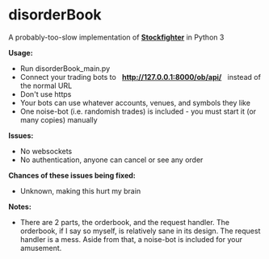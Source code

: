# disorderBook
A probably-too-slow implementation of **[Stockfighter](http://stockfighter.io)** in Python 3

**Usage:**

* Run disorderBook_main.py
* Connect your trading bots to &nbsp; **http://127.0.0.1:8000/ob/api/** &nbsp; instead of the normal URL
* Don't use https
* Your bots can use whatever accounts, venues, and symbols they like
* One noise-bot (i.e. randomish trades) is included - you must start it (or many copies) manually

**Issues:**

* No websockets
* No authentication, anyone can cancel or see any order

**Chances of these issues being fixed:**

* Unknown, making this hurt my brain

**Notes:**

* There are 2 parts, the orderbook, and the request handler. The orderbook, if I say so myself, is relatively sane in its design. The request handler is a mess. Aside from that, a noise-bot is included for your amusement.
